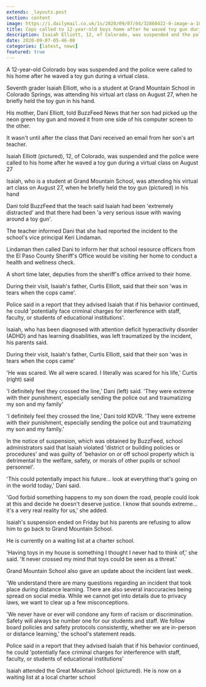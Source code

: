 ```yaml
---
extends: _layouts.post
section: content
image: https://i.dailymail.co.uk/1s/2020/09/07/04/32860422-0-image-a-18_1599450666815.jpg 
title: Cops called to 12-year-old boys home after he waved toy gun during virtual class 
description: Isaiah Elliott, 12, of Colorado, was suspended and the police were called to his home after he waved a toy gun during a virtual class on August 27. 
date: 2020-09-07-05-46-08 
categories: [latest, news] 
featured: true 
--- 
```

A 12-year-old Colorado boy was suspended and the police were called to his home after he waved a toy gun during a virtual class. 

Seventh grader Isaiah Elliott, who is a student at Grand Mountain School in Colorado Springs, was attending his virtual art class on August 27, when he briefly held the toy gun in his hand. 

His mother, Dani Elliott, told BuzzFeed News that her son had picked up the neon green toy gun and moved it from one side of his computer screen to the other. 

It wasn't until after the class that Dani received an email from her son's art teacher. 

Isaiah Elliott (pictured), 12, of Colorado, was suspended and the police were called to his home after he waved a toy gun during a virtual class on August 27

Isaiah, who is a student at Grand Mountain School, was attending his virtual art class on August 27, when he briefly held the toy gun (pictured) in his hand

Dani told BuzzFeed that the teach said Isaiah had been 'extremely distracted' and that there had been 'a very serious issue with waving around a toy gun'.

The teacher informed Dani that she had reported the incident to the school's vice principal Keri Lindaman.

Lindaman then called Dani to inform her that school resource officers from the El Paso County Sheriff's Office would be visiting her home to conduct a health and wellness check.

A short time later, deputies from the sheriff's office arrived to their home.  

During their visit, Isaiah's father, Curtis Elliott, said that their son 'was in tears when the cops came'.



Police said in a report that they advised Isaiah that if his behavior continued, he could 'potentially face criminal charges for interference with staff, faculty, or students of educational institutions'. 

Isaiah, who has been diagnosed with attention deficit hyperactivity disorder (ADHD) and has learning disabilities, was left traumatized by the incident, his parents said. 

During their visit, Isaiah's father, Curtis Elliott, said that their son 'was in tears when the cops came'

'He was scared. We all were scared. I literally was scared for his life,' Curtis (right) said 

'I definitely feel they crossed the line,' Dani (left) said. 'They were extreme with their punishment, especially sending the police out and traumatizing my son and my family'

'I definitely feel they crossed the line,' Dani told KDVR. 'They were extreme with their punishment, especially sending the police out and traumatizing my son and my family.'

In the notice of suspension, which was obtained by BuzzFeed, school administrators said that Isaiah violated 'district or building policies or procedures' and was guilty of 'behavior on or off school property which is detrimental to the welfare, safety, or morals of other pupils or school personnel'.

'This could potentially impact his future... look at everything that's going on in the world today,' Dani said.

'God forbid something happens to my son down the road, people could look at this and decide he doesn't deserve justice. I know that sounds extreme... it's a very real reality for us,' she added. 

Isaiah's suspension ended on Friday but his parents are refusing to allow him to go back to Grand Mountain School.  

He is currently on a waiting list at a charter school.  

'Having toys in my house is something I thought I never had to think of,' she said. 'It never crossed my mind that toys could be seen as a threat.'

Grand Mountain School also gave an update about the incident last week.

'We understand there are many questions regarding an incident that took place during distance learning. There are also several inaccuracies being spread on social media. While we cannot get into details due to privacy laws, we want to clear up a few misconceptions. 

'We never have or ever will condone any form of racism or discrimination. Safety will always be number one for our students and staff. We follow board policies and safety protocols consistently, whether we are in-person or distance learning,' the school's statement reads.  

Police said in a report that they advised Isaiah that if his behavior continued, he could 'potentially face criminal charges for interference with staff, faculty, or students of educational institutions'

Isaiah attended the Great Mountain School (pictured). He is now on a waiting list at a local charter school 

